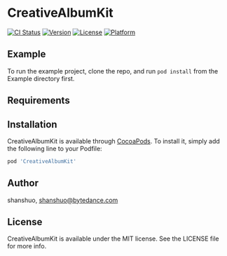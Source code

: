 # CreativeAlbumKit

[![CI Status](https://img.shields.io/travis/shanshuo/CreativeAlbumKit.svg?style=flat)](https://travis-ci.org/shanshuo/CreativeAlbumKit)
[![Version](https://img.shields.io/cocoapods/v/CreativeAlbumKit.svg?style=flat)](https://cocoapods.org/pods/CreativeAlbumKit)
[![License](https://img.shields.io/cocoapods/l/CreativeAlbumKit.svg?style=flat)](https://cocoapods.org/pods/CreativeAlbumKit)
[![Platform](https://img.shields.io/cocoapods/p/CreativeAlbumKit.svg?style=flat)](https://cocoapods.org/pods/CreativeAlbumKit)

## Example

To run the example project, clone the repo, and run `pod install` from the Example directory first.

## Requirements

## Installation

CreativeAlbumKit is available through [CocoaPods](https://cocoapods.org). To install
it, simply add the following line to your Podfile:

```ruby
pod 'CreativeAlbumKit'
```

## Author

shanshuo, shanshuo@bytedance.com

## License

CreativeAlbumKit is available under the MIT license. See the LICENSE file for more info.
